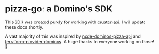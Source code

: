 # pizza-go: a Domino's SDK

This SDK was created purely for working with [cruster-api](https://github.com/rudoi/cruster-api). I will update these docs shortly.

A vast majority of this was inspired by [node-dominos-pizza-api](https://github.com/RIAEvangelist/node-dominos-pizza-api) and [terraform-provider-dominos](https://github.com/ndmckinley/terraform-provider-dominos). A huge thanks to everyone working on those! :tada:
